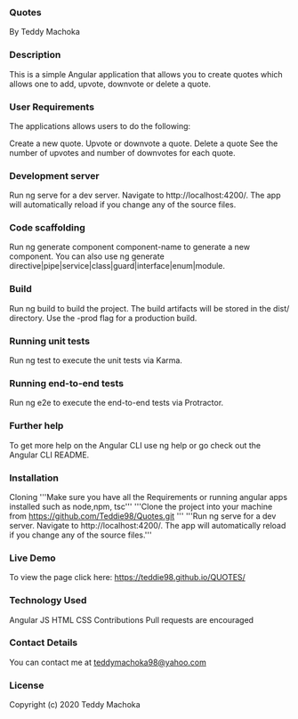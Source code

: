 ### Quotes
By Teddy Machoka

### Description
This is a simple Angular application that allows you to create quotes which allows one to add, upvote, downvote or delete a quote.


### User Requirements
The applications allows users to do the following:

Create a new quote.
Upvote or downvote a quote.
Delete a quote
See the number of upvotes and number of downvotes for each quote.


### Development server
Run ng serve for a dev server. Navigate to http://localhost:4200/. The app will automatically reload if you change any of the source files.

### Code scaffolding
Run ng generate component component-name to generate a new component. You can also use ng generate directive|pipe|service|class|guard|interface|enum|module.

### Build
Run ng build to build the project. The build artifacts will be stored in the dist/ directory. Use the -prod flag for a production build.

### Running unit tests
Run ng test to execute the unit tests via Karma.

### Running end-to-end tests
Run ng e2e to execute the end-to-end tests via Protractor.

### Further help
To get more help on the Angular CLI use ng help or go check out the Angular CLI README.

### Installation
Cloning
'''Make sure you have all the Requirements or running angular apps installed such as node,npm, tsc'''
'''Clone the project into your machine from https://github.com/Teddie98/Quotes.git '''
'''Run ng serve for a dev server. Navigate to http://localhost:4200/. The app will automatically reload if you change any of the source files.'''

### Live Demo
To view the page click here: https://teddie98.github.io/QUOTES/

### Technology Used
Angular JS
HTML
CSS
Contributions
Pull requests are encouraged

### Contact Details
You can contact me at teddymachoka98@yahoo.com

### License
Copyright (c) 2020 Teddy Machoka
